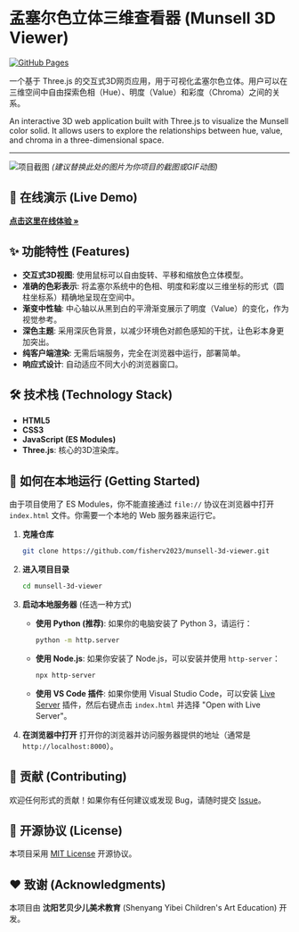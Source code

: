 # 孟塞尔色立体三维查看器 (Munsell 3D Viewer)

[![GitHub Pages](https://img.shields.io/badge/GitHub%20Pages-deployed-brightgreen)](https://fisherv2023.github.io/munsell-3d-viewer/)

一个基于 Three.js 的交互式3D网页应用，用于可视化孟塞尔色立体。用户可以在三维空间中自由探索色相（Hue）、明度（Value）和彩度（Chroma）之间的关系。

An interactive 3D web application built with Three.js to visualize the Munsell color solid. It allows users to explore the relationships between hue, value, and chroma in a three-dimensional space.

---

![项目截图](path/to/your/screenshot.png) 
*(建议替换此处的图片为你项目的截图或GIF动图)*

## 🎨 在线演示 (Live Demo)

**[点击这里在线体验 »](https://fisherv2023.github.io/munsell-3d-viewer/)**

## ✨ 功能特性 (Features)

-   **交互式3D视图**: 使用鼠标可以自由旋转、平移和缩放色立体模型。
-   **准确的色彩表示**: 将孟塞尔系统中的色相、明度和彩度以三维坐标的形式（圆柱坐标系）精确地呈现在空间中。
-   **渐变中性轴**: 中心轴以从黑到白的平滑渐变展示了明度（Value）的变化，作为视觉参考。
-   **深色主题**: 采用深灰色背景，以减少环境色对颜色感知的干扰，让色彩本身更加突出。
-   **纯客户端渲染**: 无需后端服务，完全在浏览器中运行，部署简单。
-   **响应式设计**: 自动适应不同大小的浏览器窗口。

## 🛠️ 技术栈 (Technology Stack)

-   **HTML5**
-   **CSS3**
-   **JavaScript (ES Modules)**
-   **Three.js**: 核心的3D渲染库。

## 🚀 如何在本地运行 (Getting Started)

由于项目使用了 ES Modules，你不能直接通过 `file://` 协议在浏览器中打开 `index.html` 文件。你需要一个本地的 Web 服务器来运行它。

1.  **克隆仓库**
    ```bash
    git clone https://github.com/fisherv2023/munsell-3d-viewer.git
    ```

2.  **进入项目目录**
    ```bash
    cd munsell-3d-viewer
    ```

3.  **启动本地服务器** (任选一种方式)

    *   **使用 Python (推荐)**:
        如果你的电脑安装了 Python 3，请运行：
        ```bash
        python -m http.server
        ```

    *   **使用 Node.js**:
        如果你安装了 Node.js，可以安装并使用 `http-server`：
        ```bash
        npx http-server
        ```

    *   **使用 VS Code 插件**:
        如果你使用 Visual Studio Code，可以安装 [Live Server](https://marketplace.visualstudio.com/items?itemName=ritwickdey.LiveServer) 插件，然后右键点击 `index.html` 并选择 "Open with Live Server"。

4.  **在浏览器中打开**
    打开你的浏览器并访问服务器提供的地址（通常是 `http://localhost:8000`）。

## 🤝 贡献 (Contributing)

欢迎任何形式的贡献！如果你有任何建议或发现 Bug，请随时提交 [Issue](https://github.com/fisherv2023/munsell-3d-viewer/issues)。

## 📜 开源协议 (License)

本项目采用 [MIT License](./LICENSE) 开源协议。

## ❤️ 致谢 (Acknowledgments)

本项目由 **沈阳艺贝少儿美术教育** (Shenyang Yibei Children's Art Education) 开发。
